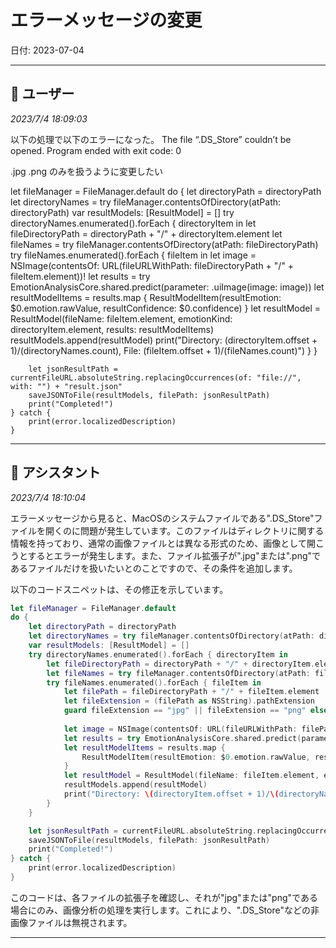 # エラーメッセージの変更

日付: 2023-07-04

---

## 👤 ユーザー
*2023/7/4 18:09:03*

以下の処理で以下のエラーになった。
The file “.DS_Store” couldn’t be opened.
Program ended with exit code: 0

.jpg .png のみを扱うように変更したい

let fileManager = FileManager.default
    do {
        let directoryPath = directoryPath
        let directoryNames = try fileManager.contentsOfDirectory(atPath: directoryPath)
        var resultModels: [ResultModel] = []
        try directoryNames.enumerated().forEach { directoryItem in
            let fileDirectoryPath = directoryPath + "/" + directoryItem.element
            let fileNames = try fileManager.contentsOfDirectory(atPath: fileDirectoryPath)
            try fileNames.enumerated().forEach { fileItem in
                let image = NSImage(contentsOf: URL(fileURLWithPath: fileDirectoryPath + "/" + fileItem.element))!
                let results = try EmotionAnalysisCore.shared.predict(parameter: .uiImage(image: image))
                let resultModelItems = results.map {
                    ResultModelItem(resultEmotion: $0.emotion.rawValue, resultConfidence: $0.confidence)
                }
                let resultModel = ResultModel(fileName: fileItem.element, emotionKind: directoryItem.element, results: resultModelItems)
                resultModels.append(resultModel)
                print("Directory: \(directoryItem.offset + 1)/\(directoryNames.count), File: \(fileItem.offset + 1)/\(fileNames.count)")
            }
        }

        let jsonResultPath = currentFileURL.absoluteString.replacingOccurrences(of: "file://", with: "") + "result.json"
        saveJSONToFile(resultModels, filePath: jsonResultPath)
        print("Completed!")
    } catch {
        print(error.localizedDescription)
    }

---

## 🤖 アシスタント
*2023/7/4 18:10:04*

エラーメッセージから見ると、MacOSのシステムファイルである".DS_Store"ファイルを開くのに問題が発生しています。このファイルはディレクトリに関する情報を持っており、通常の画像ファイルとは異なる形式のため、画像として開こうとするとエラーが発生します。また、ファイル拡張子が".jpg"または".png"であるファイルだけを扱いたいとのことですので、その条件を追加します。

以下のコードスニペットは、その修正を示しています。

```swift
let fileManager = FileManager.default
do {
    let directoryPath = directoryPath
    let directoryNames = try fileManager.contentsOfDirectory(atPath: directoryPath)
    var resultModels: [ResultModel] = []
    try directoryNames.enumerated().forEach { directoryItem in
        let fileDirectoryPath = directoryPath + "/" + directoryItem.element
        let fileNames = try fileManager.contentsOfDirectory(atPath: fileDirectoryPath)
        try fileNames.enumerated().forEach { fileItem in
            let filePath = fileDirectoryPath + "/" + fileItem.element
            let fileExtension = (filePath as NSString).pathExtension
            guard fileExtension == "jpg" || fileExtension == "png" else { return } // Skip non-image files
            
            let image = NSImage(contentsOf: URL(fileURLWithPath: filePath))!
            let results = try EmotionAnalysisCore.shared.predict(parameter: .uiImage(image: image))
            let resultModelItems = results.map {
                ResultModelItem(resultEmotion: $0.emotion.rawValue, resultConfidence: $0.confidence)
            }
            let resultModel = ResultModel(fileName: fileItem.element, emotionKind: directoryItem.element, results: resultModelItems)
            resultModels.append(resultModel)
            print("Directory: \(directoryItem.offset + 1)/\(directoryNames.count), File: \(fileItem.offset + 1)/\(fileNames.count)")
        }
    }

    let jsonResultPath = currentFileURL.absoluteString.replacingOccurrences(of: "file://", with: "") + "result.json"
    saveJSONToFile(resultModels, filePath: jsonResultPath)
    print("Completed!")
} catch {
    print(error.localizedDescription)
}
```

このコードは、各ファイルの拡張子を確認し、それが"jpg"または"png"である場合にのみ、画像分析の処理を実行します。これにより、".DS_Store"などの非画像ファイルは無視されます。

---
